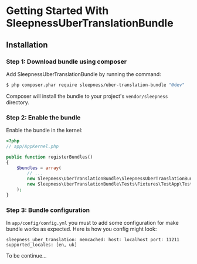 Getting Started With SleepnessUberTranslationBundle
==================================

## Installation

### Step 1: Download bundle using composer

Add SleepnessUberTranslationBundle by running the command:

``` bash
$ php composer.phar require sleepness/uber-translation-bundle "@dev"
```

Composer will install the bundle to your project's `vendor/sleepness` directory.

### Step 2: Enable the bundle

Enable the bundle in the kernel:

``` php
<?php
// app/AppKernel.php

public function registerBundles()
{
    $bundles = array(
        // ...
        new Sleepness\UberTranslationBundle\SleepnessUberTranslationBundle(),
        new Sleepness\UberTranslationBundle\Tests\Fixtures\TestApp\TestBundle\TestBundle(), // required for testing environment
    );
}
```

### Step 3: Bundle configuration

In `app/config/config.yml` you must to add some configuration for make bundle works as expected.
Here is how you config might look:

`
sleepness_uber_translation:
  memcached:
      host: localhost
      port: 11211
  supported_locales: [en, uk]
`

To be continue...
